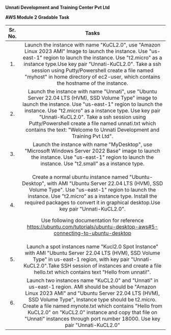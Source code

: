 ﻿**Unnati Development and Training Center Pvt Ltd**


**AWS Module 2 Gradable Task**


|**Sr. No.**|**Tasks**|
| :-: | :-: |
|1\.|Launch the instance with name "KuCL2.0", use "Amazon Linux 2023 AMI" Image to launch the instance. Use "us-east-1" region to launch the instance. Use "t2.micro" as a instance type.Use key pair "Unnati-KuCL2.0". Take a ssh session using Putty/Powershell create a file named "myhost" in home directory of ec2-user, which contains the hostname of the instance.|
|2\.|Launch the instance with name "Unnati", use "Ubuntu Server 22.04 LTS (HVM), SSD Volume Type" image to launch the instance. Use "us-east-1" region to launch the instance. Use "t2.micro" as a instance type. Use key pair "Unnati-KuCL2.0". Take a ssh session using Putty/Powershell create a file named unnati.txt which contains the text: "Welcome to Unnati Development and Training Pvt Ltd".|
|3\.|Launch the instance with name "MyDesktop", use "Microsoft Windows Server 2022 Base" image to launch the instance. Use "us-east-1" region to launch the instance. Use "t2.small" as a instance type.|
|4\.|<p>Create a normal ubuntu instance named "Ubuntu-Desktop", with AMI "Ubuntu Server 22.04 LTS (HVM), SSD Volume Type". Use "us-east-1" region to launch the instance. Use "t2.micro" as a instance type. Install the required packages to convert it in graphical desktop.Use key pair "Unnati-KuCL2.0".</p><p>Use following documentation for reference <https://ubuntu.com/tutorials/ubuntu-desktop-aws#5-connecting-to-ubuntu-desktop></p>|
|5\.|Launch a spot instances name "Kucl2.0 Spot Instance" with AMI "Ubuntu Server 22.04 LTS (HVM), SSD Volume Type" in us-east-1 region, with key pair "Unnati-KuCL2.0".Take SSH session of instances and create a file hello.txt which contains text "Hello from unnati!".|
|6\.|Launch two instances name "KuCL2.0" and "Unnati" in us-east-1 region. AMI should be should be "Amazon Linux 2023 AMI" and "Ubuntu Server 22.04 LTS (HVM), SSD Volume Type", Instance type should be t2.micro. Create a file named mynote.txt which contains "Hello from KuCL2.0" on "KuCL2.0" instance and copy that file on "Unnati" instances through port number 18000. Use key pair "Unnati-KuCL2.0"|

